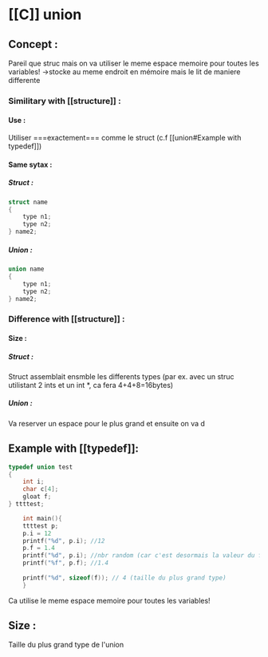 # [[C]] union

## Concept :
Pareil que struc mais on va utiliser le meme espace memoire pour toutes les variables!
->stocke au meme endroit en mémoire mais le lit de maniere differente
### Similitary with [[structure]] :
#### Use :
Utiliser ===exactement=== comme le struct (c.f  [[union#Example with typedef]])

#### Same sytax :
##### Struct :
```C
struct name
{
	type n1;
	type n2;
} name2;

```
##### Union :
```C
union name
{
	type n1;
	type n2;
} name2;

```

### Difference with [[structure]] :
#### Size :
##### Struct :
Struct assemblait ensmble les differents types (par ex. avec un struc utilistant 2 ints et un int \*,  ca fera 4+4+8=16bytes)
##### Union :
Va reserver un espace pour le plus grand et ensuite on va d


## Example with [[typedef]]:
```C 
typedef union test
{
	int i;
	char c[4];
	gloat f;
} ttttest;

	int main(){
	ttttest p;
	p.i = 12
	printf("%d", p.i); //12
	p.f = 1.4
	printf("%d", p.i); //nbr random (car c'est desormais la valeur du float qui est en mémoire)
	printf("%f", p.f); //1.4
	
	printf("%d", sizeof(f)); // 4 (taille du plus grand type)
	}
```
Ca utilise le meme espace memoire pour toutes les variables!


## Size :
Taille du plus grand type de l'union
